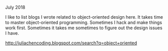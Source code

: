 July 2018

I like to list blogs I wrote related to object-oriented design here. It takes time to master object-oriented programming. Sometimes I hack and make things work first. Sometimes it takes me sometimes to figure out the design issues I have. 

http://juliachencoding.blogspot.com/search?q=object+oriented

